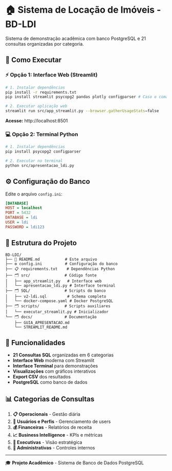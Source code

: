 # 🏠 Sistema de Locação de Imóveis - BD-LDI

Sistema de demonstração acadêmica com banco PostgreSQL e 21 consultas organizadas por categoria.

## 🚀 Como Executar

### ⚡ Opção 1: Interface Web (Streamlit)
```bash
# 1. Instalar dependências
pip install -r requirements.txt
pip install streamlit psycopg2 pandas plotly configparser # Caso o comando acima não consiga ser executado

# 2. Executar aplicação web
streamlit run src/app_streamlit.py --browser.gatherUsageStats=false
```
**Acesse:** http://localhost:8501

### 💻 Opção 2: Terminal Python
```bash
# 1. Instalar dependências
pip install psycopg2 configparser

# 2. Executar no terminal
python src/apresentacao_ldi.py
```

## ⚙️ Configuração do Banco

Edite o arquivo `config.ini`:
```ini
[DATABASE]
HOST = localhost
PORT = 5432
DATABASE = ldi
USER = ldi
PASSWORD = ldi123
```

## 📁 Estrutura do Projeto

```
BD-LDI/
├── 📄 README.md           # Este arquivo
├── ⚙️ config.ini          # Configuração do banco
├── 📋 requirements.txt    # Dependências Python
├── 🗂️ src/               # Código fonte
│   ├── app_streamlit.py   # Interface web
│   └── apresentacao_ldi.py # Interface terminal
├── 🗂️ SQL/               # Scripts do banco
│   ├── v2-ldi.sql         # Schema completo
│   └── docker-compose.yaml # Docker PostgreSQL
├── 🗂️ scripts/           # Scripts auxiliares
│   └── executar_streamlit.py # Inicializador
└── 🗂️ docs/              # Documentação
    ├── GUIA_APRESENTACAO.md
    └── STREAMLIT_README.md
```

## 🎯 Funcionalidades

- **21 Consultas SQL** organizadas em 6 categorias
- **Interface Web** moderna com Streamlit
- **Interface Terminal** para demonstrações
- **Visualizações** com gráficos interativos
- **Export CSV** dos resultados
- **PostgreSQL** como banco de dados

## 📊 Categorias de Consultas

1. **📋 Operacionais** - Gestão diária
2. **👥 Usuários e Perfis** - Gerenciamento de users
3. **💰 Financeiras** - Relatórios de receita
4. **📈 Business Intelligence** - KPIs e métricas
5. **👔 Executivas** - Visão estratégica
6. **🏢 Administrativas** - Controles internos

---
🎓 **Projeto Acadêmico** - Sistema de Banco de Dados PostgreSQL
